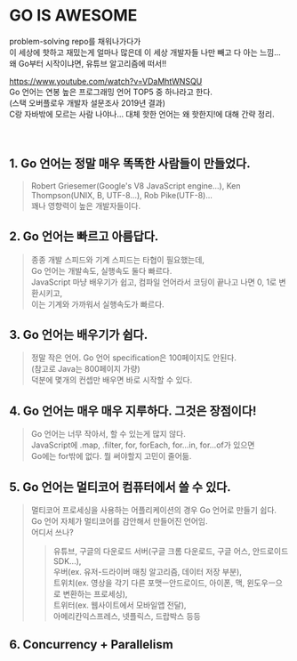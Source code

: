 GO IS AWESOME
==
problem-solving repo를 채워나가다가  
이 세상에 핫하고 재밌는게 얼마나 많은데 이 세상 개발자들 나만 빼고 다 아는 느낌...  
왜 Go부터 시작이냐면, 유튜브 알고리즘에 떠서!!  
  
https://www.youtube.com/watch?v=VDaMhtWNSQU  
Go 언어는 연봉 높은 프로그래밍 언어 TOP5 중 하나라고 한다.  
(스택 오버플로우 개발자 설문조사 2019년 결과)  
C랑 자바밖에 모르는 사람 나야나... 대체 핫한 언어는 왜 핫한지!에 대해 간략 정리.  
</br></br>
  
## 1. Go 언어는 정말 매우 똑똑한 사람들이 만들었다.
> Robert Griesemer(Google's V8 JavaScript engine...), Ken Thompson(UNIX, B, UTF-8...), Rob Pike(UTF-8)...   
> 꽤나 영향력이 높은 개발자들이다.  

## 2. Go 언어는 빠르고 아름답다. 
> 종종 개발 스피드와 기계 스피드는 타협이 필요했는데,  
> Go 언어는 개발속도, 실행속도 둘다 빠르다.  
> JavaScript 마냥 배우기가 쉽고, 컴파일 언어라서 코딩이 끝나고 나면 0, 1로 변환시키고,  
> 이는 기계와 가까워서 실행속도가 빠르다.  

## 3. Go 언어는 배우기가 쉽다.  
> 정말 작은 언어. Go 언어 specification은 100페이지도 안된다.  
> (참고로 Java는 800페이지 가량)  
> 덕분에 몇개의 컨셉만 배우면 바로 시작할 수 있다.  

## 4. Go 언어는 매우 매우 지루하다. 그것은 장점이다!  
> Go 언어는 너무 작아서, 할 수 있는게 많지 않다.  
> JavaScript에 .map, .filter, for, forEach, for...in, for...of가 있으면  
> Go에는 for밖에 없다. 뭘 써야할지 고민이 줄어듦.  

## 5. Go 언어는 멀티코어 컴퓨터에서 쓸 수 있다.  
> 멀티코어 프로세싱을 사용하는 어플리케이션의 경우 Go 언어로 만들기 쉽다.  
> Go 언어 자체가 멀티코어를 감안해서 만들어진 언어임.  
> 어디서 쓰나?  
>> 유튜브, 구글의 다운로드 서버(구글 크롬 다운로드, 구글 어스, 안드로이드 SDK...),  
>> 우버(ex. 유저-드라이버 매칭 알고리즘, 데이터 저장 부분),  
>> 트위치(ex. 영상을 각기 다른 포맷ㅡ안드로이드, 아이폰, 맥, 윈도우ㅡ으로 변환하는 프로세싱),  
>> 트위터(ex. 웹사이트에서 모바일앱 전달),  
>> 아메리칸익스프레스, 넷플릭스, 드랍박스 등등  

## 6. Concurrency + Parallelism  
